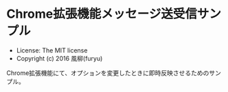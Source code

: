 Chrome拡張機能メッセージ送受信サンプル
======================================

- License: The MIT license  
- Copyright (c) 2016 風柳(furyu)  

Chrome拡張機能にて、オプションを変更したときに即時反映させるためのサンプル。  
